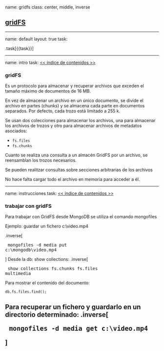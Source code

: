 name: gridfs
class: center, middle, inverse
## [gridFS](https://docs.mongodb.com/manual/core/gridfs/)
---

name: default
layout: true
task: &nbsp;

.task[{{task}}]

---

name: intro
task: [<< índice de contenidos >>](/courses/meanstack/module-3/lessons/mongodb/mongo.html#contenido")

### gridFS

Es un protocolo para almacenar y recuperar archivos que exceden el tamaño máximo de documentos de 16 MB. 

En vez de almacenar un archivo en un único documento, se divide el archivo en partes (chunks) y se almacena cada parte en documentos separados. Por defecto, cada trozo está limitado a 255 k.

Se usan dos colecciones para almacenar los archivos, una para almacenar los archivos de trozos y otro para almacenar archivos de metadatos asociados:
- `fs.files`
- `fs.chunks`

Cuanto se realiza una consulta a un almacén GridFS por un archivo, se reensamblan los trozos necesarios.

Se pueden realitzar consultas sobre secciones arbitrarias de los archivos

No hace falta cargar todo el archivo en memoria para acceder a él.

---
name: instrucciones
task: [<< índice de contenidos >>](/courses/meanstack/module-3/lessons/mongodb/mongo.html#contenido")

### trabajar con gridFS

Para trabajar con GridFS desde MongoDB se utiliza el comando mongofiles

Ejemplo: guardar un fichero c:\video.mp4

.inverse[<pre class=codigo> mongofiles -d media put c:\mongodb\video.mp4</pre>
]
Desde la db: show collections:
.inverse[<pre class=codigo> show collections
        fs.chunks
        fs.files
        multimedia</pre>

Para mostrar el contenido del documento:
    
    db.fs.files.find();

Para recuperar un fichero y guardarlo en un directorio determinado:
.inverse[<pre class=codigo> mongofiles -d media get c:\video.mp4</pre>
]
--- 
